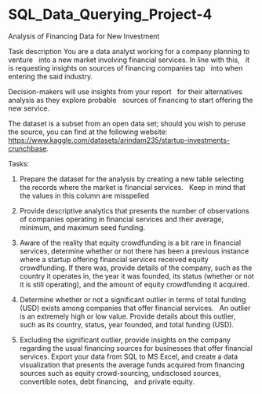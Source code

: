 # SQL_Data_Querying_Project-4
Analysis of Financing Data for New Investment

Task description
You are a data analyst working for a company planning to venture  
into a new market involving financial services. In line with this,  
it is requesting insights on sources of financing companies tap  
into when entering the said industry. 

Decision-makers will use insights from your report  
for their alternatives analysis as they explore probable  
sources of financing to start offering the new service.

The dataset is a subset from an open data set; should you wish to peruse the
source, you can find at the following website: https://www.kaggle.com/datasets/arindam235/startup-investments-crunchbase.

Tasks:
1. Prepare the dataset for the analysis by creating a new table selecting   the records where the 
market is financial services.   Keep in mind that the values in this column are misspelled

2. Provide descriptive analytics that presents the number of observations of companies operating 
in financial services and their average, minimum, and maximum seed funding.

3. Aware of the reality that equity crowdfunding is a bit rare in financial services, determine 
whether or not there has been a previous instance where a startup offering financial services 
received equity crowdfunding. If there was, provide details of the company, such as the country 
it operates in, the year it was founded, its status (whether or not it is still operating), and the 
amount of equity crowdfunding it acquired.

4. Determine whether or not a significant outlier in terms of total funding (USD) exists among 
companies that offer financial services.   An outlier is an extremely high or low value. Provide 
details about this outlier,   such as its country, status, year founded, and total funding (USD).

5. Excluding the significant outlier, provide insights on the company regarding the usual financing 
sources for businesses that offer financial services. Export your data from SQL to MS Excel, and 
create a data visualization that presents the average funds acquired from financing sources such 
as equity crowd-sourcing, undisclosed sources, convertible notes, debt financing,   and private 
equity.
